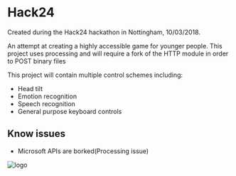# Hack24

Created during the Hack24 hackathon in Nottingham, 10/03/2018.

An attempt at creating a highly accessible game for younger people. This project uses processing and will require a fork of the HTTP module in order to POST binary files

This project will contain multiple control schemes including:

 - Head tilt
 - Emotion recognition
 - Speech recognition
 - General purpose keyboard controls

## Know issues
 - Microsoft APIs are borked(Processing issue)

![logo](https://raw.githubusercontent.com/daveNewcastle/Hack24/master/logo.png)

